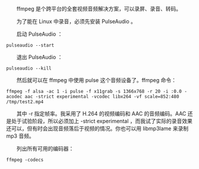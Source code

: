 　　ffmpeg 是个跨平台的全套视频音频解决方案，可以录屏、录音、转码。

　　为了能在 Linux 中录音，必须先安装 PulseAudio 。

　　启动 PulseAudio ：

	pulseaudio --start

　　退出 PulseAudio ：

	pulseaudio --kill

　　然后就可以在 ffmpeg 中使用 pulse 这个音频设备了。ffmpeg 命令：

	ffmpeg -f alsa -ac 1 -i pulse -f x11grab -s 1366x768 -r 20 -i :0.0 -acodec aac -strict experimental -vcodec libx264 -vf scale=852:480 /tmp/test2.mp4

　　其中 -r 指定帧率。我采用了 H.264 的视频编码和 AAC 的音频编码。AAC 还是处于试验阶段，所以必须加上 -strict experimental ，而我试了实际的录音效果还可以，但有时会出现音频落后于视频的情况。你也可以用 libmp3lame 来录制 mp3 音频。

　　列出所有可用的编码器：

	ffmpeg -codecs
